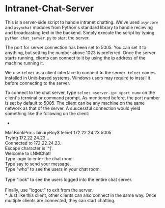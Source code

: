 # Intranet-Chat-Server
This is a server-side script to handle intranet chatting. We've used `asyncore` and `asynchat` modules from Python's standard library to handle recieving and broadcasting text in the backend. Simply execute the script by typing `python chat_server.py` to start the server. 

The port for server connection has been set to 5005. You can set it to anything, but setting the number above 1023 is preferred. Once the server starts running, clients can connect to it by using the ip address of the machine running it.

We use `telnet` as a client interface to connect to the server. `telnet` comes installed in Unix-based systems. Windows users may require to install it before connecting to the server.

To connect to the chat server, type `telnet <server-ip> <port num>` on the client's terminal or command prompt.  As mentioned before, the port number is set by default to 5005. The client can be any machine on the same network as that of the server. A suucessful connection would yield something like the following on the client:


*
MacBookPro:~ binaryBoy$ telnet 172.22.24.23 5005<br />
Trying 172.22.24.23...<br />
Connected to 172.22.24.23.<br />
Escape character is '^]'.<br />
Welcome to LNMChat!<br />
Type login <name> to enter the chat room.<br />
Type say <message> to send your message.<br />
Type "who" to see the users in your chat room.<br />  
Type "look" to see the users logged into the entire chat server.<br />  
Finally, use "logout" to exit from the server.<br />
*
Just like this client, other clients can also connect in the same way. Once multiple clients are connected, they can start chatting. 
